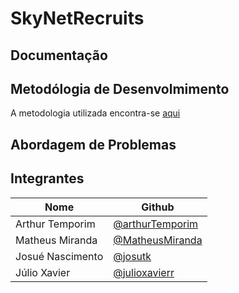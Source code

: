 # SkyNetRecruits

## Documentação

## Metodólogia de Desenvolmimento

A metodologia utilizada encontra-se [aqui](https://github.com/SkyNetRecruits/Documentacao/blob/master/documentacaoSolucao/metodologia.md)

## Abordagem de Problemas

## Integrantes

|Nome|Github|
|---|------|
|Arthur Temporim|[@arthurTemporim](https://github.com/arthurTemporim)|
|Matheus Miranda|[@MatheusMiranda](https://github.com/MatheusMiranda)|
|Josué Nascimento|[@josutk](https://github.com/josutk)
|Júlio Xavier|[@julioxavierr](https://github.com/julioxavierr)|